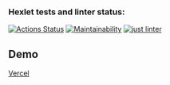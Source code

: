 ### Hexlet tests and linter status:
[![Actions Status](https://github.com/twogog/frontend-project-11/workflows/hexlet-check/badge.svg)](https://github.com/twogog/frontend-project-11/actions)
[![Maintainability](https://api.codeclimate.com/v1/badges/5af2ca56d78f3d830cd2/maintainability)](https://codeclimate.com/github/twogog/frontend-project-11/maintainability)
[![just linter](https://github.com/twogog/frontend-project-11/actions/workflows/linter-check.yml/badge.svg)](https://github.com/twogog/frontend-project-11/actions/workflows/linter-check.yml)

## Demo
[Vercel](https://frontend-project-11-wheat.vercel.app/)
